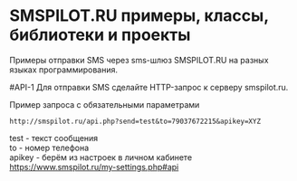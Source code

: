 # SMSPILOT.RU примеры, классы, библиотеки и проекты

Примеры отправки SMS через sms-шлюз SMSPILOT.RU на разных языках программирования.

#API-1
Для отправки SMS сделайте HTTP-запрос к серверу smspilot.ru.

Пример запроса с обязательными параметрами

`http://smspilot.ru/api.php?send=test&to=79037672215&apikey=XYZ`

test - текст сообщения<br/>
to - номер телефона<br/>
apikey - берём из настроек в личном кабинете https://www.smspilot.ru/my-settings.php#api
